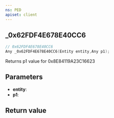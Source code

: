 ```yaml
---
ns: PED
apiset: client
---
```

## _0x62FDF4E678E40CC6

```c
// 0x62FDF4E678E40CC6
Any _0x62FDF4E678E40CC6(Entity entity,Any p1);
```

Returns p1 value for 0x8E84119A23C16623

## Parameters
* **entity**:
* **p1**:

## Return value